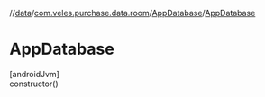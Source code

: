 //[data](../../../index.md)/[com.veles.purchase.data.room](../index.md)/[AppDatabase](index.md)/[AppDatabase](-app-database.md)

# AppDatabase

[androidJvm]\
constructor()
